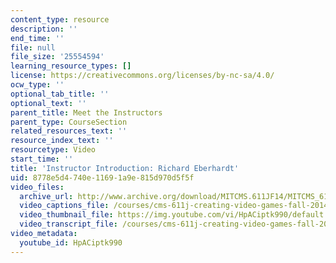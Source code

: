 ```yaml
---
content_type: resource
description: ''
end_time: ''
file: null
file_size: '25554594'
learning_resource_types: []
license: https://creativecommons.org/licenses/by-nc-sa/4.0/
ocw_type: ''
optional_tab_title: ''
optional_text: ''
parent_title: Meet the Instructors
parent_type: CourseSection
related_resources_text: ''
resource_index_text: ''
resourcetype: Video
start_time: ''
title: 'Instructor Introduction: Richard Eberhardt'
uid: 8778e5d4-740e-1169-1a9e-815d970d5f5f
video_files:
  archive_url: http://www.archive.org/download/MITCMS.611JF14/MITCMS_611JF14_Rik_Intro_300k.mp4
  video_captions_file: /courses/cms-611j-creating-video-games-fall-2014/d5cfc1feef855059adda4832074f23b9_HpACiptk990.vtt
  video_thumbnail_file: https://img.youtube.com/vi/HpACiptk990/default.jpg
  video_transcript_file: /courses/cms-611j-creating-video-games-fall-2014/dd326b6500b1576f4716e932c5293cdc_HpACiptk990.pdf
video_metadata:
  youtube_id: HpACiptk990
---
```

